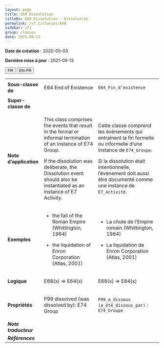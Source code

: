 ```yaml
---
layout: page
title: E68 Dissolution
titleEn: E68 Dissolution - Dissolution
permalink: /v7.1/classes/E68
sidebar: v71
group: classes
date: 2021-09-13
---
```


**Date de création** : 2020-05-03

**Dernière mise à jour** : 2021-09-13

<div class="lang-buttons">
  <button id="fr" class="activate">FR</button>
  <button id="en-fr">EN-FR</button>
</div>

<table>
	<tbody>
	<tr>
		<td><strong>Sous-classe de</strong></td>
		<td class="en"><p>E64 End of Existence</p>
				</td>
			<td><p><code class="language-plaintext highlighter-rouge">E64_Fin_d’existence</code></p>
				</td>
			</tr>
		<tr>
		<td><strong>Super-classe de</strong></td>
		<td class="en"><p></p>
				</td>
			<td><p></p>
				</td>
			</tr>
		<tr>
		<td><strong>Note d’application</strong></td>
		<td class="en"><p>This class comprises the events that result in the formal or informal termination of an instance of E74 Group.</p>
				<p>If the dissolution was deliberate, the Dissolution event should also be instantiated as an instance of E7 Activity.</p>
				</td>
			<td><p>Cette classe comprend les évènements qui entraînent la fin formelle ou informelle d’une instance de <code class="language-plaintext highlighter-rouge">E74_Groupe</code>.</p>
				<p></p>
				<p>Si la dissolution était intentionnelle, l’évènement doit aussi être documenté comme une instance de <code class="language-plaintext highlighter-rouge">E7_Activité</code>.</p>
				</td>
			</tr>
		<tr>
		<td><strong>Exemples</strong></td>
		<td class="en"><ul><li><p>the fall of the Roman Empire (Whittington, 1964)</p>
				</li>
						<li><p>the liquidation of Enron Corporation (Atlas, 2001)</p>
				</li></ul>
							</td>
			<td><ul><li><p>La chute de l’Empire romain (Whittington, 1964)</p>
				</li>
						<li><p>La liquidation de Enron Corporation (Atlas, 2001)</p>
				</li></ul>
							</td>
			</tr>
		<tr>
		<td><strong>Logique</strong></td>
		<td class="en"><p>E68(x) ⇒ E64(x)</p>
				</td>
			<td><p>E68(x) ⇒ E64(x)</p>
				</td>
			</tr>
		<tr>
		<td><strong>Propriétés</strong></td>
		<td class="en"><p>P99 dissolved (was dissolved by): E74 Group</p>
				</td>
			<td><p><code class="language-plaintext highlighter-rouge">P99_a_dissous (a_été_dissous_par)</code> : <code class="language-plaintext highlighter-rouge">E74_Groupe</code></p>
				</td>
			</tr>
		<tr>
		<td><strong><em>Note traducteur</em></strong></td>
		<td colspan="2"><p></p>
				</td>
			</tr>
		<tr>
		<td><strong><em>Références</em></strong></td>
		<td colspan="2"><p><em></em></p>
				</td>
			</tr>
		</tbody>
	</table>
	